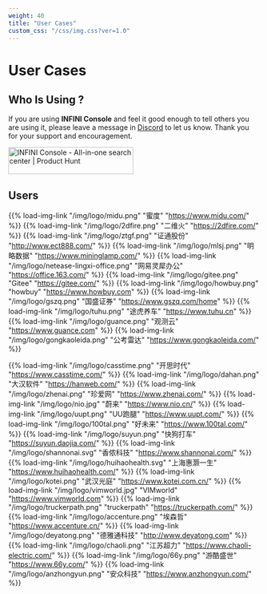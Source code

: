 ```yaml
---
weight: 40
title: "User Cases"
custom_css: "/css/img.css?ver=1.0"
---
```


<style>
.img-link a img {
    height:48px;
}
</style>

# User Cases

## Who Is Using ?

If you are using **INFINI Console** and feel it good enough to tell others you are using it, please leave a message in [Discord](https://discord.gg/4tKTMkkvVX) to let us know. Thank you for your support and encouragement.

<a href="https://www.producthunt.com/posts/infini-console?utm_source=badge-featured&utm_medium=badge&utm_souce=badge-infini&#0045;console" target="_blank"><img src="https://api.producthunt.com/widgets/embed-image/v1/featured.svg?post_id=407444&theme=dark" alt="INFINI&#0032;Console - All&#0045;in&#0045;one&#0032;search&#0032;center | Product Hunt" style="width: 250px; height: 54px;" width="250" height="54" /></a>

## Users

{{% load-img-link "/img/logo/midu.png" "蜜度" "https://www.midu.com/" %}}
{{% load-img-link "/img/logo/2dfire.png" "二维火" "https://2dfire.com/" %}}
{{% load-img-link "/img/logo/ztgf.png" "证通股份" "http://www.ect888.com/" %}}
{{% load-img-link "/img/logo/mlsj.png" "明略数据" "https://www.mininglamp.com/" %}}
{{% load-img-link "/img/logo/netease-lingxi-office.png" "网易灵犀办公" "https://office.163.com/" %}}
{{% load-img-link "/img/logo/gitee.png" "Gitee" "https://gitee.com/" %}}
{{% load-img-link "/img/logo/howbuy.png" "howbuy" "https://www.howbuy.com" %}}
{{% load-img-link "/img/logo/gszq.png" "国盛证券" "https://www.gszq.com/home" %}}
{{% load-img-link "/img/logo/tuhu.png" "途虎养车" "https://www.tuhu.cn" %}}
{{% load-img-link "/img/logo/guance.png" "观测云" "https://www.guance.com" %}}
{{% load-img-link "/img/logo/gongkaoleida.png" "公考雷达" "https://www.gongkaoleida.com/" %}}

{{% load-img-link "/img/logo/casstime.png" "开思时代" "https://www.casstime.com/" %}}
{{% load-img-link "/img/logo/dahan.png" "大汉软件" "https://hanweb.com/" %}}
{{% load-img-link "/img/logo/zhenai.png" "珍爱网" "https://www.zhenai.com/" %}}
{{% load-img-link "/img/logo/nio.jpg" "蔚来" "https://www.nio.cn/" %}}
{{% load-img-link "/img/logo/uupt.png" "UU跑腿" "https://www.uupt.com/" %}}
{{% load-img-link "/img/logo/100tal.png" "好未来" "https://www.100tal.com/" %}}
{{% load-img-link "/img/logo/suyun.png" "快狗打车" "https://suyun.daojia.com/" %}}
{{% load-img-link "/img/logo/shannonai.svg" "香侬科技" "https://www.shannonai.com/" %}}
{{% load-img-link "/img/logo/huihaohealth.svg" "上海惠灏一生" "https://www.huihaohealth.com/" %}}
{{% load-img-link "/img/logo/kotei.png" "武汉光庭" "https://www.kotei.com.cn/" %}}
{{% load-img-link "/img/logo/vimworld.jpg" "VIMworld" "https://www.vimworld.com" %}}
{{% load-img-link "/img/logo/truckerpath.png" "truckerpath" "https://truckerpath.com/" %}}
{{% load-img-link "/img/logo/accenture.png" "埃森哲" "https://www.accenture.cn/" %}}
{{% load-img-link "/img/logo/deyatong.png" "德雅通科技" "http://www.deyatong.com" %}}
{{% load-img-link "/img/logo/chaoli.png" "江苏超力" "https://www.chaoli-electric.com/" %}}
{{% load-img-link "/img/logo/66y.png" "游酷盛世" "https://www.66y.com/" %}}
{{% load-img-link "/img/logo/anzhongyun.png" "安众科技" "https://www.anzhongyun.com/" %}}

